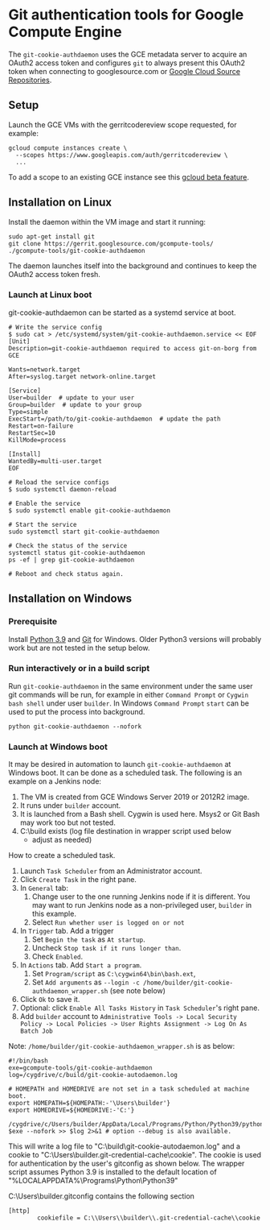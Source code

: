 # Git authentication tools for Google Compute Engine

The `git-cookie-authdaemon` uses the GCE metadata server to acquire an
OAuth2 access token and configures `git` to always present this OAuth2
token when connecting to googlesource.com or
[Google Cloud Source Repositories][CSR].

[CSR]: https://cloud.google.com/source-repositories/

## Setup

Launch the GCE VMs with the gerritcodereview scope requested, for example:

```
gcloud compute instances create \
  --scopes https://www.googleapis.com/auth/gerritcodereview \
  ...
```

To add a scope to an existing GCE instance see this
[gcloud beta feature](https://cloud.google.com/sdk/gcloud/reference/beta/compute/instances/set-scopes).

## Installation on Linux

Install the daemon within the VM image and start it running:

```
sudo apt-get install git
git clone https://gerrit.googlesource.com/gcompute-tools/
./gcompute-tools/git-cookie-authdaemon
```

The daemon launches itself into the background and continues
to keep the OAuth2 access token fresh.

### Launch at Linux boot

git-cookie-authdaemon can be started as a systemd service at boot.

```
# Write the service config
$ sudo cat > /etc/systemd/system/git-cookie-authdaemon.service << EOF
[Unit]
Description=git-cookie-authdaemon required to access git-on-borg from GCE

Wants=network.target
After=syslog.target network-online.target

[Service]
User=builder  # update to your user
Group=builder  # update to your group
Type=simple
ExecStart=/path/to/git-cookie-authdaemon  # update the path
Restart=on-failure
RestartSec=10
KillMode=process

[Install]
WantedBy=multi-user.target
EOF

# Reload the service configs
$ sudo systemctl daemon-reload

# Enable the service
$ sudo systemctl enable git-cookie-authdaemon

# Start the service
sudo systemctl start git-cookie-authdaemon

# Check the status of the service
systemctl status git-cookie-authdaemon
ps -ef | grep git-cookie-authdaemon

# Reboot and check status again.

```

## Installation on Windows

### Prerequisite

Install [Python 3.9](https://www.python.org/downloads/windows/) and
   [Git](https://git-scm.com/download) for Windows. Older Python3 versions
 will probably work but are not tested in the setup below.

### Run interactively or in a build script

Run `git-cookie-authdaemon` in the same environment under the same user
git commands will be run, for example in either `Command Prompt`
or `Cygwin bash shell` under user `builder`. In Windows `Command Prompt`
`start` can be used to put the process into background.
```
python git-cookie-authdaemon --nofork
```

### Launch at Windows boot

It may be desired in automation to launch `git-cookie-authdaemon` at
Windows boot. It can be done as a scheduled task. The following is an
example on a Jenkins node:

1. The VM is created from GCE Windows Server 2019 or 2012R2 image.
1. It runs under `builder` account.
1. It is launched from a Bash shell. Cygwin is used here. Msys2 or Git
   Bash may work too but not tested.
1. C:\build exists (log file destination in wrapper script used below
   - adjust as needed)

How to create a scheduled task.

1. Launch `Task Scheduler` from an Administrator account.
1. Click `Create Task` in the right pane.
1. In `General` tab:
   1. Change user to the one running Jenkins node if it is different. You may
      want to run Jenkins node as a non-privileged user, `builder` in this
      example.
   1. Select `Run whether user is logged on or not`
1. In `Trigger` tab. Add a trigger
   1. Set `Begin the task` as `At startup`.
   1. Uncheck `Stop task if it runs longer than`.
   1. Check `Enabled`.
1. In `Actions` tab.  Add `Start a program`.
   1. Set `Program/script` as `C:\cygwin64\bin\bash.ext`,
   1. Set `Add arguments` as
      `--login -c /home/builder/git-cookie-authdaemon_wrapper.sh` (see note
      below)
1. Click `Ok` to save it.
1. Optional: click `Enable All Tasks History` in `Task Scheduler`'s right pane.
1. Add `builder` account to `Administrative Tools -> Local Security Policy ->
   Local Policies -> User Rights Assignment -> Log On As Batch Job`

Note: `/home/builder/git-cookie-authdaemon_wrapper.sh` is as below:

```
#!/bin/bash
exe=gcompute-tools/git-cookie-authdaemon
log=/cygdrive/c/build/git-cookie-autodaemon.log

# HOMEPATH and HOMEDRIVE are not set in a task scheduled at machine boot.
export HOMEPATH=${HOMEPATH:-'\Users\builder'}
export HOMEDRIVE=${HOMEDRIVE:-'C:'}

/cygdrive/c/Users/builder/AppData/Local/Programs/Python/Python39/python $exe --nofork >> $log 2>&1 # option --debug is also available.
```

This will write a log file to "C:\build\git-cookie-autodaemon.log"
and a cookie to "C:\Users\builder\.git-credential-cache\cookie". The cookie is
used for authentication by the user's gitconfig as shown below. The wrapper
script assumes Python 3.9 is installed to the default location of
"%LOCALAPPDATA%\Programs\Python\Python39"

C:\Users\builder\.gitconfig contains the following section

```
[http]
        cookiefile = C:\\Users\\builder\\.git-credential-cache\\cookie
```
